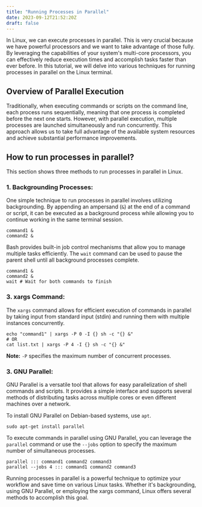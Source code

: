 ```yaml
---
title: "Running Processes in Parallel"
date: 2023-09-12T21:52:20Z
draft: false
---
```


In Linux, we can execute processes in parallel. This is very crucial because we have powerful processors and we want to take advantage of those fully. By leveraging the capabilities of your system's multi-core processors, you can effectively reduce execution times and accomplish tasks faster than ever before. In this tutorial, we will delve into various techniques for running processes in parallel on the Linux terminal.
<!--more-->

## Overview of Parallel Execution

Traditionally, when executing commands or scripts on the command line, each process runs sequentially, meaning that one process is completed before the next one starts. However, with parallel execution, multiple processes are launched simultaneously and run concurrently. This approach allows us to take full advantage of the available system resources and achieve substantial performance improvements.

## How to run processes in parallel?

This section shows three methods to run processes in parallel in Linux.

### 1. Backgrounding Processes:
One simple technique to run processes in parallel involves utilizing backgrounding. By appending an ampersand (`&`) at the end of a command or script, it can be executed as a background process while allowing you to continue working in the same terminal session.

```bash{ .show-prompt-all lineNos=false }
command1 &
command2 &
```

Bash provides built-in job control mechanisms that allow you to manage multiple tasks efficiently. The `wait` command can be used to pause the parent shell until all background processes complete.

```bash{ .show-prompt-all lineNos=false }
command1 &
command2 &
wait # Wait for both commands to finish
```

### 3. xargs Command:
The `xargs` command allows for efficient execution of commands in parallel by taking input from standard input (stdin) and running them with multiple instances concurrently.

```bash{ .show-prompt-odd lineNos=false }
echo "command1" | xargs -P 0 -I {} sh -c "{} &"
# OR
cat list.txt | xargs -P 4 -I {} sh -c "{} &"
```

**Note:** `-P` specifies the maximum number of concurrent processes.

### 3. GNU Parallel:
GNU Parallel is a versatile tool that allows for easy parallelization of shell commands and scripts. It provides a simple interface and supports several methods of distributing tasks across multiple cores or even different machines over a network.

To install GNU Parallel on Debian-based systems, use `apt`.

```bash{.show-prompt lineNos=false }
sudo apt-get install parallel
```

To execute commands in parallel using GNU Parallel, you can leverage the `parallel` command or use the `--jobs` option to specify the maximum number of simultaneous processes.

```bash{ .show-prompt-all lineNos=false }
parallel ::: command1 command2 command3
parallel --jobs 4 ::: command1 command2 command3
```

Running processes in parallel is a powerful technique to optimize your workflow and save time on various Linux tasks. Whether it's backgrounding, using GNU Parallel, or employing the xargs command, Linux offers several methods to accomplish this goal. 